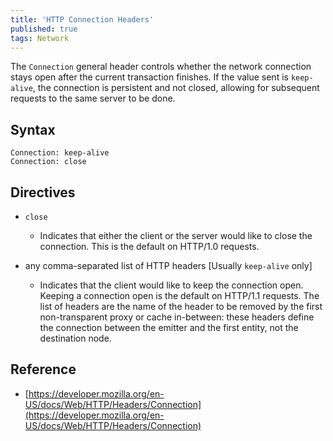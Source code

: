 ```yaml
---
title: 'HTTP Connection Headers'
published: true
tags: Network
---
```


The `Connection` general header controls whether the network connection stays
open after the current transaction finishes. If the value sent is `keep-alive`,
the connection is persistent and not closed, allowing for subsequent requests
to the same server to be done.

## Syntax

```
Connection: keep-alive
Connection: close
```

## Directives

- `close`
  - Indicates that either the client or the server would like to close the connection. This is the default on HTTP/1.0 requests.

- any comma-separated list of HTTP headers [Usually `keep-alive` only]
  - Indicates that the client would like to keep the connection open. Keeping a connection open is the default on HTTP/1.1 requests. The list of headers are the name of the header to be removed by the first non-transparent proxy or cache in-between: these headers define the connection between the emitter and the first entity, not the destination node.

## Reference

- [https://developer.mozilla.org/en-US/docs/Web/HTTP/Headers/Connection](https://developer.mozilla.org/en-US/docs/Web/HTTP/Headers/Connection)